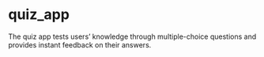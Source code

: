 # quiz_app
The quiz app tests users’ knowledge through multiple-choice questions and provides instant feedback on their answers.
